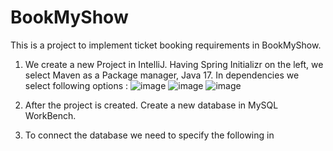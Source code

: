# BookMyShow

This is a project to implement ticket booking requirements in BookMyShow.

1. We create a new Project in IntelliJ. Having Spring Initializr on the left, we select Maven as a Package manager, Java 17. In dependencies we select following options :
![image](https://github.com/nidhiKesarwani/BookMyShow/assets/25548564/3904ceb8-a259-4109-a48c-f224b4fa73ac)
![image](https://github.com/nidhiKesarwani/BookMyShow/assets/25548564/740e2b3c-a846-4434-9f69-41dcd7fcca57)
![image](https://github.com/nidhiKesarwani/BookMyShow/assets/25548564/daf446b9-25f5-4bbb-84a2-2d23380bdfc9)

2. After the project is created. Create a new database in MySQL WorkBench.
3. To connect the database we need to specify the following in 

